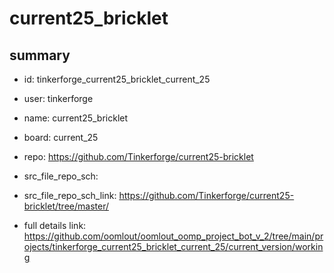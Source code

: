 # current25_bricklet
 
## summary 
* id: tinkerforge_current25_bricklet_current_25
* user: tinkerforge
* name: current25_bricklet
* board: current_25
* repo: https://github.com/Tinkerforge/current25-bricklet



* src_file_repo_sch: 
* src_file_repo_sch_link: https://github.com/Tinkerforge/current25-bricklet/tree/master/
* full details link: https://github.com/oomlout/oomlout_oomp_project_bot_v_2/tree/main/projects/tinkerforge_current25_bricklet_current_25/current_version/working  







